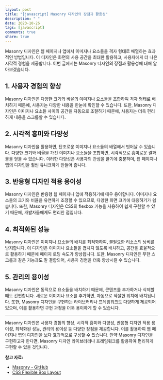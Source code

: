 ```yaml
---
layout: post
title: "[javascript] Masonry 디자인의 장점과 활용성"
description: " "
date: 2023-10-26
tags: [javascript]
comments: true
share: true
---
```


Masonry 디자인은 웹 페이지나 앱에서 이미지나 요소들을 격자 형태로 배열하는 효과적인 방법입니다. 이 디자인은 화면의 사용 공간을 최대한 활용하고, 사용자에게 더 나은 시각적 경험을 제공합니다. 이번 글에서는 Masonry 디자인의 장점과 활용성에 대해 알아보겠습니다.

## 1. 사용자 경험의 향상

Masonry 디자인은 다양한 크기와 비율의 이미지나 요소들을 조합하여 격자 형태로 배치하기 때문에, 사용자는 다양한 내용을 한눈에 확인할 수 있습니다. 또한, Masonry 디자인은 이미지나 요소들 사이의 공간을 자동으로 조절하기 때문에, 사용자는 더욱 편리하게 내용을 스크롤할 수 있습니다.

## 2. 시각적 흥미와 다양성

Masonry 디자인을 활용하면, 단조로운 이미지나 요소들의 배열에서 벗어날 수 있습니다. 다양한 크기와 비율을 가진 이미지나 요소들을 조합하면, 시각적으로 흥미로운 결과물을 얻을 수 있습니다. 이러한 다양성은 사용자의 관심을 끌기에 충분하며, 웹 페이지나 앱의 디자인을 훨씬 유니크하게 만들어 줍니다.

## 3. 반응형 디자인 적용 용이성

Masonry 디자인은 반응형 웹 페이지나 앱에 적용하기에 매우 용이합니다. 이미지나 요소들의 크기와 비율을 유연하게 조정할 수 있으므로, 다양한 화면 크기에 대응하기가 쉽습니다. 또한, Masonry 디자인은 CSS의 flexbox 기능을 사용하여 쉽게 구현할 수 있기 때문에, 개발자들에게도 편리한 점입니다.

## 4. 최적화된 성능

Masonry 디자인은 이미지나 요소들의 배치를 최적화하여, 불필요한 리소스의 낭비를 방지합니다. 이 디자인은 이미지나 요소들을 겹치지 않도록 배치하고, 공간을 효율적으로 활용하기 때문에 페이지 로딩 속도가 향상됩니다. 또한, Masonry 디자인은 무한 스크롤과 같은 기능과도 잘 결합되어, 사용자 경험을 더욱 향상시킬 수 있습니다.

## 5. 관리의 용이성

Masonry 디자인은 동적으로 요소들을 배치하기 때문에, 콘텐츠를 추가하거나 삭제할 때도 간편합니다. 새로운 이미지나 요소를 추가하면, 자동으로 적절한 위치에 배치됩니다. 또한, Masonry 디자인을 구현하는 라이브러리나 프레임워크도 다양하게 제공되어 있으며, 이를 활용하면 구현 과정을 더욱 용이하게 할 수 있습니다.

---

Masonry 디자인은 사용자 경험의 향상, 시각적 흥미와 다양성, 반응형 디자인 적용 용이성, 최적화된 성능, 관리의 용이성 등 다양한 장점을 제공합니다. 이를 활용하여 웹 페이지나 앱의 디자인을 보다 효과적으로 구성할 수 있습니다. 만약 Masonry 디자인을 구현하고자 한다면, Masonry 디자인 라이브러리나 프레임워크를 활용하여 편리하게 구현할 수 있을 것입니다.

**참고 자료:**
- [Masonry - GitHub](https://github.com/desandro/masonry)
- [CSS Flexible Box Layout](https://developer.mozilla.org/ko/docs/Web/CSS/CSS_Flexible_Box_Layout)